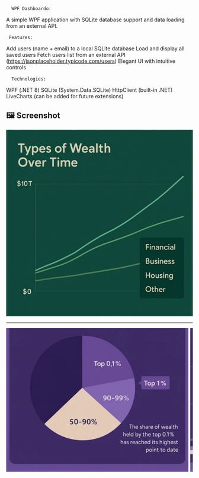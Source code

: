       WPF Dashboardo:
 A simple WPF application with SQLite database support and data loading from an external API.

    
     Features:
Add users (name + email) to a local SQLite database
Load and display all saved users
Fetch users list from an external API (https://jsonplaceholder.typicode.com/users)
Elegant UI with intuitive controls


      Technologies:
WPF (.NET 8)
SQLite (System.Data.SQLite)
HttpClient (built-in .NET)
LiveCharts (can be added for future extensions)



## 🖼️ Screenshot

![Dashboard](dashboard.jpg)

---
![Dashboard](screen.jpg)

